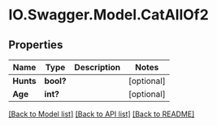 # IO.Swagger.Model.CatAllOf2
## Properties

Name | Type | Description | Notes
------------ | ------------- | ------------- | -------------
**Hunts** | **bool?** |  | [optional] 
**Age** | **int?** |  | [optional] 

[[Back to Model list]](../README.md#documentation-for-models) [[Back to API list]](../README.md#documentation-for-api-endpoints) [[Back to README]](../README.md)

